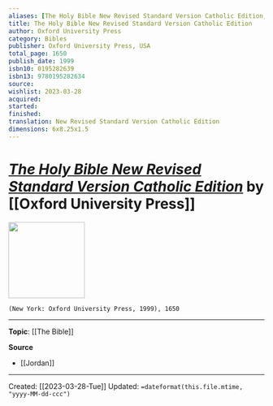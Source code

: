 ```yaml
---
aliases: [The Holy Bible New Revised Standard Version Catholic Edition, Notre Dame Bible]
title: The Holy Bible New Revised Standard Version Catholic Edition
author: Oxford University Press
category: Bibles
publisher: Oxford University Press, USA
total_page: 1650
publish_date: 1999
isbn10: 0195282639
isbn13: 9780195282634
source: 
wishlist: 2023-03-28
acquired: 
started: 
finished: 
translation: New Revised Standard Version Catholic Edition
dimensions: 6x8.25x1.5
---
```

# *[The Holy Bible New Revised Standard Version Catholic Edition](https://hammesnotredame.tumblr.com/post/119128067359/personalizing-the-notre-dame-bible)* by [[Oxford University Press]]

<img src="https://64.media.tumblr.com/d0d7c7eecaa86e79355dbc81bc39d354/tumblr_inline_nogjcf8Ppu1t26pnz_500.jpg" width=150>

`(New York: Oxford University Press, 1999), 1650`



--- 
**Topic**: [[The Bible]]

**Source**
- [[Jordan]]

---
Created: [[2023-03-28-Tue]]
Updated: `=dateformat(this.file.mtime, "yyyy-MM-dd-ccc")`
